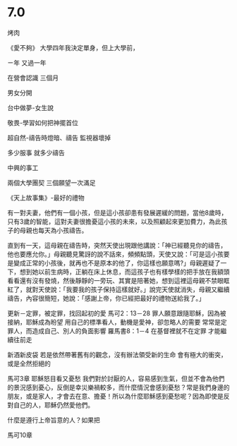 # 7.0


烤肉

《愛不夠》
大學四年我決定單身，但上大學前，

ㄧ年 又過一年

在營會認識 三個月

男女分開

台中做夢-女生說

敬畏-學習如何把神擺首位

超自然-禱告時燈暗、禱告 監視器壞掉

多少服事 就多少禱告

中興的事工

兩個大學團契  三個願望一次滿足

《天上故事集》-最好的禮物

有一對夫妻，他們有一個小孩，但是這小孩卻患有發展遲緩的問題，當他8歲時，只有3歲的智能，這對夫妻很擔憂這小孩的未來，以及照顧起來更加費力，為此孩子的母親也每天為小孩禱告。

直到有一天，這母親在禱告時，突然天使出現跟他講說：「神已經聽見你的禱告，他也要應允你。」母親聽見驚訝的說不話來，頻頻點頭，天使又說：「可是這小孩要是變成正常的小孩後，就再也不是原本的他了，你這樣也願意嗎?」母親遲疑了一下，想到她以前生病時，正躺在床上休息，而這孩子也有樣學樣的把手放在我額頭看看還有沒有發燒，然後靜靜的一旁玩、其實是陪著她，想到這裡這母親不禁眼眶紅了，就對天使說：「我要我的孩子保持這樣就好。」說完天使就消失，母親又繼續禱告，內容很簡短，她說：「感謝上帝，你已經把最好的禮物送給我了。」

更新－定罪，被定罪，找回起初的愛
馬可2：13－28
罪人願意跟隨耶穌，因為被接納，耶穌成為昐望
用自己的標準看人，動機是愛神，卻忽略人的需要
常常是定罪人，而造成自己、別人的負面影響
羅馬書8：1－4
在基督裡就不在定罪
才能繼續往前走

新酒新皮袋
若是依然帶著舊有的觀念，沒有辦法領受新的生命
會有極大的衝突，或是全然拒絕的

馬可3章
耶穌怒目看又憂愁
我們對於討厭的人，容易感到生氣，但並不會為他們的景況感到憂心，反倒是幸災樂禍較多，而什麼情況會感到憂愁？常是我們身邊的朋友，或是家人，才會去在意、擔憂！所以為什麼耶穌感到憂愁呢？因為即使是反對自己的人，耶穌仍然愛他們。

什麼是遵行上帝旨意的人？如果把


馬可10章
